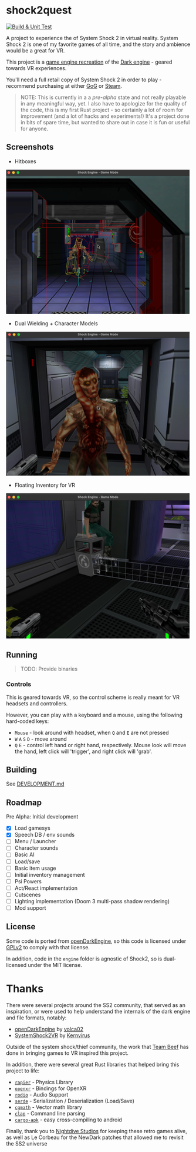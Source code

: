 
# shock2quest

[![Build & Unit Test](https://github.com/tommybuilds/shock2quest/actions/workflows/build.yml/badge.svg?branch=main)](https://github.com/tommybuilds/shock2quest/actions/workflows/build.yml)

A project to experience the of System Shock 2 in virtual reality. System Shock 2 is one of my favorite games of all time, and the story and ambience would be a great for VR. 

This project is a [game engine recreation](https://en.wikipedia.org/wiki/Game_engine_recreation) of the [Dark engine](https://en.wikipedia.org/wiki/Dark_Engine) - geared towards VR experiences.

You'll need a full retail copy of System Shock 2 in order to play - recommend purchasing at either [GoG](https://www.gog.com/game/system_shock_2) or [Steam](https://store.steampowered.com/app/238210/System_Shock_2/). 

>NOTE: This is currently in a a _pre-alpha_ state and not really playable in any meaningful way, yet. I also have to apologize for the quality of the code, this is my first Rust project - so certainly a lot of room for improvement (and a lot of hacks and experiments!) It's a project done in bits of spare time, but wanted to share out in case it is fun or useful for anyone.

## Screenshots

- Hitboxes

<img src="screenshots/hitbox.png" alt="shock2quest: hitboxes" width="500"/>

- Dual Wielding + Character Models

<img src="screenshots/combat.png" alt="shock2quest: dual wielding" width="500"/>

- Floating Inventory for VR

<img src="screenshots/floating-inventory.png" alt="shock2quest: floating inventory" width="500"/>

## Running

> TODO: Provide binaries

### Controls

This is geared towards VR, so the control scheme is really meant for VR headsets and controllers.

However, you can play with a keyboard and a mouse, using the following hard-coded keys:
- `Mouse` - look around with headset, when `Q` and `E` are not pressed
- `W` `A` `S` `D` - move around
- `Q` `E` - control left hand or right hand, respectively. Mouse look will move the hand, left click will 'trigger', and right click will 'grab'.

## Building 

See [DEVELOPMENT.md](DEVELOPMENT.MD)

## Roadmap

 Pre Alpha: Initial development 
- [x] Load gamesys 
- [x] Speech DB / env sounds 
- [ ] Menu / Launcher
- [ ] Character sounds
- [ ] Basic AI 
- [ ] Load/save 
- [ ] Basic item usage 
- [ ] Initial inventory management 
- [ ] Psi Powers
- [ ] Act/React implementation 
- [ ] Cutscenes
- [ ] Lighting implementation (Doom 3 multi-pass shadow rendering)
- [ ] Mod support

## License

Some code is ported from [openDarkEngine](https://github.com/volca02/openDarkEngine), so this code is licensed under [GPLv2](https://www.gnu.org/licenses/old-licenses/gpl-2.0.en.html) to comply with that license.

In addition, code in the `engine` folder is agnostic of Shock2, so is dual-licensed under the MIT license.

# Thanks

There were several projects around the SS2 community, that served as an inspiration, or were used to help understand the internals of the dark engine and file formats, notably:

- [openDarkEngine](https://github.com/volca02/openDarkEngine) by [volca02](https://github.com/volca02)
- [SystemShock2VR](https://github.com/Kernvirus/SystemShock2VR) by [Kernvirus](https://github.com/Kernvirus)

Outside of the system shock/thief community, the work that [Team Beef](https://sidequestvr.com/community/7/team-beef-game-ports) has done in bringing games to VR inspired this project. 

In addition, there were several great Rust libraries that helped bring this project to life:
- [`rapier`](https://github.com/dimforge/rapier) - Physics Library
- [`openxr`](https://github.com/Ralith/openxrs) - Bindings for OpenXR
- [`rodio`](https://github.com/RustAudio/rodio) - Audio Support
- [`serde`](https://serde.rs/) - Serialization / Deserialization (Load/Save)
- [`cgmath`](https://github.com/rustgd/cgmath) - Vector math library
- [`clap`](https://docs.rs/clap/latest/clap/) - Command line parsing
- [`cargo-apk`](https://github.com/rust-mobile/cargo-apk) - easy cross-compiling to android

Finally, thank you to [Nightdive Studios](https://www.nightdivestudios.com/) for keeping these retro games alive, as well as Le Corbeau for the NewDark patches that allowed me to revisit the SS2 universe
